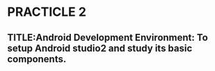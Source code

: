 # PRACTICLE 2
## TITLE:Android Development Environment: To setup Android studio2 and study its basic components.
